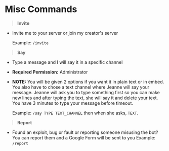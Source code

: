 # Misc Commands

>**Invite**

* Invite me to your server or join my creator's server

    Example: `/invite`

>**Say**

* Type a message and I will say it in a specific channel
* **Required Permission:** Administrator
* **NOTE:** You will be given 2 options if you want it in plain text or in embed. You also have to chose a text channel where Jeanne will say your message. Jeanne will ask you to type something first so you can make new lines and after typing the text, she will say it and delete your text. You have 3 minutes to type your message before timeout.

    Example: `/say TYPE TEXT_CHANNEL` then when she asks, `TEXT`.

>**Report**

* Found an exploit, bug or fault or reporting someone misusing the bot? You can report them and a Google Form will be sent to you
    Example: `/report`
